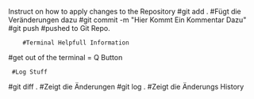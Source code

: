 



Instruct on how to apply changes to the Repository
#git add .  #Fügt die Veränderungen dazu
#git commit -m "Hier Kommt Ein Kommentar Dazu"
#git push   #pushed to Git Repo.


        #Terminal Helpfull Information
#get out of the terminal = Q Button 

     #Log Stuff
#git diff . #Zeigt die Änderungen 
#git log . #Zeigt die Änderungs History


